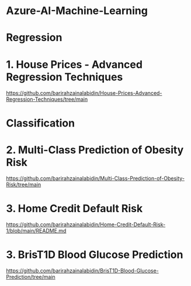 # Azure-AI-Machine-Learning


# Regression


# 1. House Prices - Advanced Regression Techniques


https://github.com/barirahzainalabidin/House-Prices-Advanced-Regression-Techniques/tree/main




# Classification


# 2. Multi-Class Prediction of Obesity Risk


https://github.com/barirahzainalabidin/Multi-Class-Prediction-of-Obesity-Risk/tree/main



# 3. Home Credit Default Risk


https://github.com/barirahzainalabidin/Home-Credit-Default-Risk-1/blob/main/README.md



# 3. BrisT1D Blood Glucose Prediction


https://github.com/barirahzainalabidin/BrisT1D-Blood-Glucose-Prediction/tree/main
